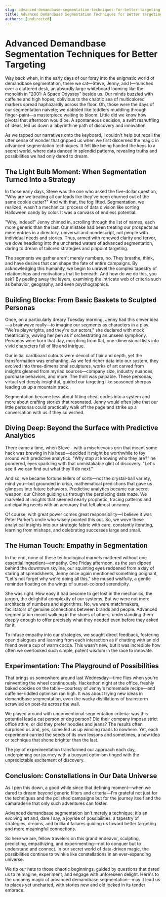 ```yaml
---
slug: advanced-demandbase-segmentation-techniques-for-better-targeting
title: Advanced Demandbase Segmentation Techniques for Better Targeting
authors: [undirected]
---
```



# Advanced Demandbase Segmentation Techniques for Better Targeting

Way back when, in the early days of our foray into the enigmatic world of demandbase segmentation, there we sat—Steve, Jenny, and I—hunched over a cluttered desk, an absurdly large whiteboard looming like the monolith in "2001: A Space Odyssey" beside us. Our minds buzzled with caffeine and high hopes, oblivious to the chaotic sea of multicolored markers spread haphazardly across the floor. Oh, those were the days of our segmentation naivete; we dabbled like toddlers muddling through finger-paint—a masterpiece waiting to bloom. Little did we know how pivotal that afternoon would be. A spontaneous decision, a swift reshuffling of ideas, led us down a labyrinthine path of discovery and innovation.

As we tapped our narratives onto the keyboard, I couldn't help but recall the utter sense of wonder that gripped us when we first discerned the magic in advanced segmentation techniques. It felt like being handed the keys to a secret world, where data danced in splendid patterns, revealing truths and possibilities we had only dared to dream.

## The Light Bulb Moment: When Segmentation Turned Into a Strategy

In those early days, Steve was the one who asked the five-dollar question, "Why are we treating all our leads like they've been churned out of the same cookie cutter?" And with that, the fog lifted. Segmentation, we realized, wasn't a mechanical process of data division like sorting Halloween candy by color. It was a canvass of endless potential. 

"Why, indeed!" Jenny chimed in, scrolling through the list of names, each more generic than the last. Our mistake had been treating our prospects as mere entries in a directory, universal and nondescript, not people with individual needs and stories. Thus, armed with renewed clarity and fervor, we dove headlong into the uncharted waters of advanced segmentation, daring to dream of tailored strategies and pinpoint targeting.

The segments we gather aren't merely numbers, no. They breathe, think, and have desires that can shape the fate of entire campaigns. By acknowledging this humanity, we begin to unravel the complex tapestry of relationships and motivations that lie beneath. And how do we do this, you ask? By peeling away the layers, examining the intricate web of criteria such as behavior, geography, and even psychographics. 

## Building Blocks: From Basic Baskets to Sculpted Personas 

Once, on a particularly dreary Tuesday morning, Jenny had this clever idea—a brainwave really—to imagine our segments as characters in a play. "We're playwrights, and they're our actors," she declared with mock theatricality, waving her pen as if orchestrating an unseen symphony. Personas were born that day, morphing from flat, one-dimensional lists into vivid characters full of life and intrigue.

Our initial cardboard cutouts were devoid of flair and depth, yet the transformation was enchanting. As we fed richer data into our system, they evolved into three-dimensional sculptures, works of art carved from insights gleaned from myriad sources—company size, industry nuances, purchase behaviors, and more. The thrill was palpable. These personas, virtual yet deeply insightful, guided our targeting like seasoned sherpas leading us up a mountain track.

Segmentation became less about fitting cheat codes into a system and more about crafting stories that resonated. Jenny would often joke that our little personas could practically walk off the page and strike up a conversation with us if they so wished. 

## Diving Deep: Beyond the Surface with Predictive Analytics

There came a time, when Steve—with a mischievous grin that meant some hack was brewing in his head—decided it might be worthwhile to toy around with predictive analytics. "Why stop at knowing who they are?" he pondered, eyes sparkling with that unmistakable glint of discovery. "Let's see if we can find out what they'll do next."

And so, we became fortune tellers of sorts—not the crystal-ball variety, mind you—but grounded in crisp, mathematical predictions that gave us glimpses into future behaviors. Predictive analytics became our secret weapon, our Chiron guiding us through the perplexing data maze. We marveled at insights that seemed nearly prophetic, tracing patterns and anticipating needs with an accuracy that felt almost uncanny.

Of course, with great power comes great responsibility—I believe it was Peter Parker’s uncle who wisely pointed this out. So, we wove these analytical insights into our strategic fabric with care, constantly iterating, learning from mishaps, and celebrating successes large and small.

## The Human Touch: Empathy in Segmentation

In the end, none of these technological marvels mattered without one essential ingredient—empathy. One Friday afternoon, as the sun dipped behind the downtown skyline, our squinting eyes reddened from a day of staring at spreadsheets, Jenny once again mentioned something poignant, "Let's not forget why we're doing all this," she mused wistfully, a gentle reminder floating on the wings of sunset-colored serendipity.

She was right. How easy it had become to get lost in the mechanics, the jargon, the delightful complexity of our systems. But we were not mere architects of numbers and algorithms. No, we were matchmakers, facilitators of genuine connections between brands and people. Advanced segmentation meant walking in the shoes of others, understanding them deeply enough to offer precisely what they needed even before they asked for it.

To infuse empathy into our strategies, we sought direct feedback, fostering open dialogues and learning from each interaction as if chatting with an old friend over a cup of warm cocoa. This wasn't new, but it was incredible how often we overlooked such simple, potent wisdom in the race to innovate.

## Experimentation: The Playground of Possibilities

That brings us somewhere around last Wednesday—time flies when you're reinventing the wheel continuously. Hackathon night at the office, freshly baked cookies on the table—courtesy of Jenny's homemade recipe—and caffeine-riddled optimism ran high. It was about trying new ideas in demandbase segmentation, even the wacky distillations of brainstorm scrawled on post-its across the wall.

We played around with unconventional segmentation criteria: was this potential lead a cat person or dog person? Did their company impose strict office attire, or did they prefer hoodies and jeans? The results often surprised us and, yes, some led us up winding roads to nowhere. Yet, each experiment carried the seeds of its own lessons and sometimes, a new idea or technique that shone brighter than the last.

The joy of experimentation transformed our approach each day, underpinning our journey with a buoyant optimism tinged with the unpredictable excitement of discovery.

## Conclusion: Constellations in Our Data Universe 

As I pen this down, a good while since that defining moment—when we dared to dream beyond generic filters and criteria—I'm grateful not just for the techniques and the polished campaigns but for the journey itself and the camaraderie that only such adventures can foster. 

Advanced demandbase segmentation isn't merely a technique; it's an evolving art and, dare I say, a joyride of possibilities, a tapestry of strategies, dreams, and brilliant failures guiding us toward better targeting and more meaningful connections. 

So here we are, fellow travelers on this grand endeavor, sculpting, predicting, empathizing, and experimenting—not to conquer but to understand and connect. In our secret world of data-driven magic, the possibilities continue to twinkle like constellations in an ever-expanding universe. 

We tip our hats to those chaotic beginnings, guided by questions that dared us to reimagine, experiment, and engage with unforeseen delight. Here's to the uncanny magic of advanced demandbase segmentation—may it lead us to places yet uncharted, with stories new and old locked in its tender embrace.